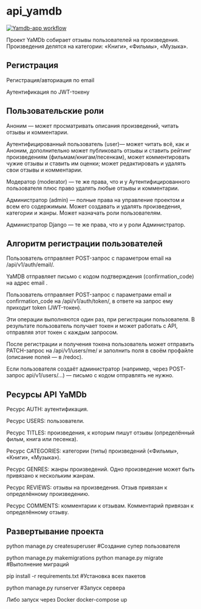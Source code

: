 # api_yamdb







[![Yamdb-app workflow](https://github.com/meat9/yamdb_final/workflows/Yamdb-appworkflow/badge.svg)](https://github.com/meat9/yamdb_final/actions)

Проект YaMDb собирает отзывы пользователей на произведения. Произведения делятся на категории: «Книги», «Фильмы», «Музыка».

## Регистрация
            
  Регистрация/авториация по email
  
  Аутентификация по JWT-токену

## Пользовательские роли
            
Аноним — может просматривать описания произведений, читать отзывы и комментарии.

Аутентифицированный пользователь (user)— может читать всё, как и Аноним, дополнительно может публиковать отзывы и ставить рейтинг произведениям (фильмам/книгам/песенкам), может комментировать чужие отзывы и ставить им оценки; может редактировать и удалять свои отзывы и комментарии.

Модератор (moderator) — те же права, что и у Аутентифицированного пользователя плюс право удалять любые отзывы и комментарии.

Администратор (admin) — полные права на управление проектом и всем его содержимым. Может создавать и удалять произведения, категории и жанры. Может назначать роли пользователям.

Администратор Django — те же права, что и у роли Администратор.

## Алгоритм регистрации пользователей
Пользователь отправляет POST-запрос с параметром email на /api/v1/auth/email/.

YaMDB отправляет письмо с кодом подтверждения (confirmation_code) на адрес email .

Пользователь отправляет POST-запрос с параметрами email и confirmation_code на /api/v1/auth/token/, в ответе на запрос ему приходит token (JWT-токен).

Эти операции выполняются один раз, при регистрации пользователя. В результате пользователь получает токен и может работать с API, отправляя этот токен с каждым запросом.

После регистрации и получения токена пользователь может отправить PATCH-запрос на /api/v1/users/me/ и заполнить поля в своём профайле (описание полей — в /redoc).

Если пользователя создаёт администратор (например, через POST-запрос api/v1/users/...) — письмо с кодом отправлять не нужно.


## Ресурсы API YaMDb
              
Ресурс AUTH: аутентификация.

Ресурс USERS: пользователи.

Ресурс TITLES: произведения, к которым пишут отзывы (определённый фильм, книга или песенка).

Ресурс CATEGORIES: категории (типы) произведений («Фильмы», «Книги», «Музыка»).

Ресурс GENRES: жанры произведений. Одно произведение может быть привязано к нескольким жанрам.

Ресурс REVIEWS: отзывы на произведения. Отзыв привязан к определённому произведению.

Ресурс COMMENTS: комментарии к отзывам. Комментарий привязан к определённому отзыву.


## Развертывание проекта

python manage.py createsuperuser  #Создание супер пользователя 

python manage.py makemigrations
python manage.py migrate  #Выполнение миграций

pip install -r requirements.txt #Установка всех пакетов

python manage.py runserver  #Запуск сервера

Либо запуск через Docker
docker-compose up



